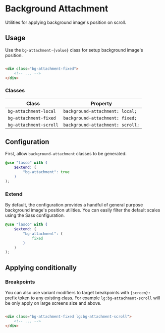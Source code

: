 # Background Attachment

Utilities for applying background image's position on scroll.

## Usage

Use the `bg-attachment-{value}` class for setup background image's position.

```html

<div class="bg-attachment-fixed">
    <!-- ... -->
</div>
```

### Classes

| Class                  | Property                         |
|------------------------|----------------------------------|
| `bg-attachment-local`  | `background-attachment: local;`  |
| `bg-attachment-fixed`  | `background-attachment: fixed;`  |
| `bg-attachment-scroll` | `background-attachment: scroll;` |

## Configuration

First, allow `background-attachment` classes to be generated.

```scss
@use "lasco" with (
    $extend: (
        "bg-attachment": true
    )
);
```

### Extend

By default, the configuration provides a handful of general purpose background image's position utilities. You can
easily filter the default scales using the Sass configuration.

```scss
@use "lasco" with (
    $extend: (
        "bg-attachment": (
            fixed
        )
    )
);
```

## Applying conditionally

### Breakpoints

You can also use variant modifiers to target breakpoints with `{screen}:` prefix token to any existing class. For
example `lg:bg-attachment-scroll` will be only apply on large screens size and above.

```html

<div class="bg-attachment-fixed lg:bg-attachment-scroll">
    <!-- ... -->
</div>
```
